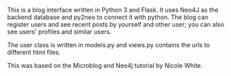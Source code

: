 This is a blog interface written in Python 3 and Flask. It uses Neo4J as the backend database and py2neo to connect it with python. The blog can register users and see recent posts by yourself and other user; you can also see users' profiles and similar users. 

The user class is written in models.py and views.py contains the urls to different html files.

This was based on the Microblog and Neo4j tutorial by Nicole White.
